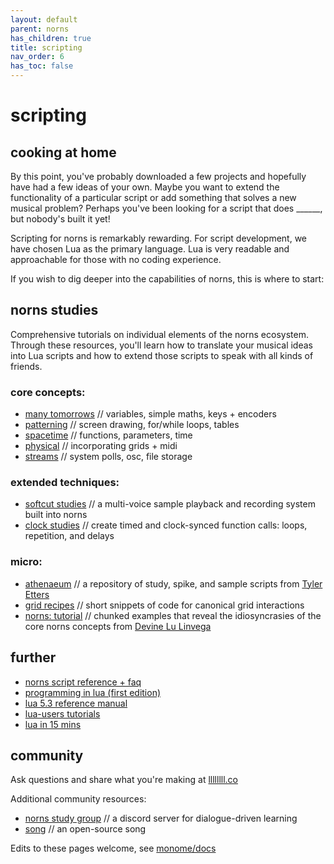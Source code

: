 ```yaml
---
layout: default
parent: norns
has_children: true
title: scripting
nav_order: 6
has_toc: false
---
```


# scripting

## cooking at home

By this point, you've probably downloaded a few projects and hopefully have had a few ideas of your own. Maybe you want to extend the functionality of a particular script or add something that solves a new musical problem? Perhaps you've been looking for a script that does ______, but nobody's built it yet!

Scripting for norns is remarkably rewarding. For script development, we have chosen Lua as the primary language. Lua is very readable and approachable for those with no coding experience.

If you wish to dig deeper into the capabilities of norns, this is where to start:

## norns studies

Comprehensive tutorials on individual elements of the norns ecosystem. Through these resources, you'll learn how to translate your musical ideas into Lua scripts and how to extend those scripts to speak with all kinds of friends.

### core concepts:

- [many tomorrows](../study-1/) // variables, simple maths, keys + encoders
- [patterning](../study-2/) // screen drawing, for/while loops, tables
- [spacetime](../study-3/) // functions, parameters, time
- [physical](../study-4/) // incorporating grids + midi
- [streams](../study-5/) // system polls, osc, file storage

### extended techniques:
- [softcut studies](../softcut/) // a multi-voice sample playback and recording system built into norns
- [clock studies](../clocks/) // create timed and clock-synced function calls: loops, repetition, and delays

### micro:
- [athenaeum](https://github.com/northern-information/athenaeum) // a repository of study, spike, and sample scripts from [Tyler Etters](https://nor.the-rn.info)
- [grid recipes](../grid-recipes/) // short snippets of code for canonical grid interactions
- [norns: tutorial](https://llllllll.co/t/norns-tutorial/23241) // chunked examples that reveal the idiosyncrasies of the core norns concepts from [Devine Lu Linvega](https://xxiivv.com)

## further

- [norns script reference + faq](../script-reference)
- [programming in lua (first edition)](https://www.lua.org/pil/contents.html)
- [lua 5.3 reference manual](https://www.lua.org/manual/5.3/)
- [lua-users tutorials](http://lua-users.org/wiki/TutorialDirectory)
- [lua in 15 mins](http://tylerneylon.com/a/learn-lua/)


## community

Ask questions and share what you're making at [llllllll.co](https://llllllll.co/t/norns-studies/14109)

Additional community resources:

- [norns study group](https://study.norns.online) // a discord server for dialogue-driven learning
- [song](llllllll.co/t/39437) // an open-source song

Edits to these pages welcome, see [monome/docs](http://github.com/monome/docs)
